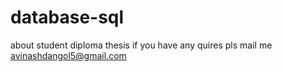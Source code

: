 # database-sql
about student diploma thesis
if you have any quires pls mail me avinashdangol5@gmail.com
